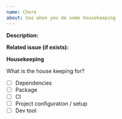 ```yaml
---
name: Chore
about: Use when you do some housekeeping
---
```


**Description:**

**Related issue (if exists):**

**Housekeeping**

What is the house keeping for?

- [ ] Dependencies
- [ ] Package
- [ ] CI
- [ ] Project configuration / setup
- [ ] Dev tool
